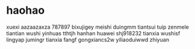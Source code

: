 # haohao
xuexi
aazaazaxza
787897
bixujigey
meishi
duingmm
tiantsui
tuip
zenmele
tiantian
wushi
yinhuas
tthtjh
hanhan
huawei
shj918232
tianxia
wushisf
lingyap
jumingr
tianxia
fangf
gongxiancs2w
yiliaoduiwwd
zhiyuan
